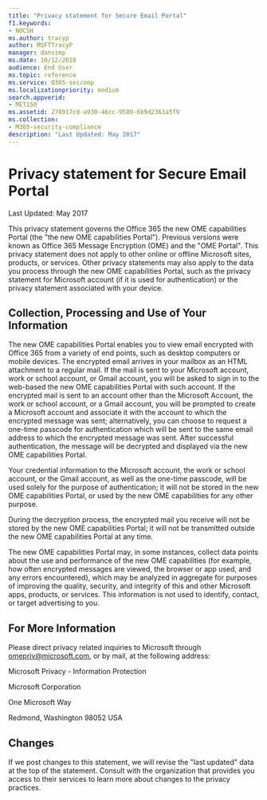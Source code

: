 ```yaml
---
title: "Privacy statement for Secure Email Portal"
f1.keywords:
- NOCSH
ms.author: tracyp
author: MSFTTracyP
manager: dansimp
ms.date: 10/12/2018
audience: End User
ms.topic: reference
ms.service: O365-seccomp
ms.localizationpriority: medium
search.appverid: 
- MET150
ms.assetid: 278917cd-a930-46cc-9580-6b9d2361a5f9
ms.collection:
- M365-security-compliance
description: "Last Updated: May 2017"
---
```


# Privacy statement for Secure Email Portal

Last Updated: May 2017
  
This privacy statement governs the Office 365 the new OME capabilities Portal (the "the new OME capabilities Portal"). Previous versions were known as Office 365 Message Encryption (OME) and the "OME Portal". This privacy statement does not apply to other online or offline Microsoft sites, products, or services. Other privacy statements may also apply to the data you process through the new OME capabilities Portal, such as the privacy statement for Microsoft account (if it is used for authentication) or the privacy statement associated with your device.
  
## Collection, Processing and Use of Your Information

The new OME capabilities Portal enables you to view email encrypted with Office 365 from a variety of end points, such as desktop computers or mobile devices. The encrypted email arrives in your mailbox as an HTML attachment to a regular mail. If the mail is sent to your Microsoft account, work or school account, or Gmail account, you will be asked to sign in to the web-based the new OME capabilities Portal with such account. If the encrypted mail is sent to an account other than the Microsoft Account, the work or school account, or a Gmail account, you will be prompted to create a Microsoft account and associate it with the account to which the encrypted message was sent; alternatively, you can choose to request a one-time passcode for authentication which will be sent to the same email address to which the encrypted message was sent. After successful authentication, the message will be decrypted and displayed via the new OME capabilities Portal.
  
Your credential information to the Microsoft account, the work or school account, or the Gmail account, as well as the one-time passcode, will be used solely for the purpose of authentication; it will not be stored in the new OME capabilities Portal, or used by the new OME capabilities for any other purpose.
  
During the decryption process, the encrypted mail you receive will not be stored by the new OME capabilities Portal; it will not be transmitted outside the new OME capabilities Portal at any time.
  
The new OME capabilities Portal may, in some instances, collect data points about the use and performance of the new OME capabilities (for example, how often encrypted messages are viewed, the browser or app used, and any errors encountered), which may be analyzed in aggregate for purposes of improving the quality, security, and integrity of this and other Microsoft apps, products, or services. This information is not used to identify, contact, or target advertising to you.
  
## For More Information

Please direct privacy related inquiries to Microsoft through [omepriv@microsoft.com](mailto:omepriv@microsoft.com), or by mail, at the following address:
  
Microsoft Privacy - Information Protection
  
Microsoft Corporation
  
One Microsoft Way
  
Redmond, Washington 98052 USA
  
## Changes

If we post changes to this statement, we will revise the "last updated" data at the top of the statement. Consult with the organization that provides you access to their services to learn more about changes to the privacy practices.
  

